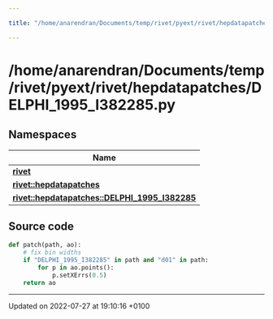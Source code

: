 ```yaml
---

title: "/home/anarendran/Documents/temp/rivet/pyext/rivet/hepdatapatches/DELPHI_1995_I382285.py"

---
```


# /home/anarendran/Documents/temp/rivet/pyext/rivet/hepdatapatches/DELPHI_1995_I382285.py



## Namespaces

| Name           |
| -------------- |
| **[rivet](http://example.org/namespaces/namespacerivet/)**  |
| **[rivet::hepdatapatches](http://example.org/namespaces/namespacerivet_1_1hepdatapatches/)**  |
| **[rivet::hepdatapatches::DELPHI_1995_I382285](http://example.org/namespaces/namespacerivet_1_1hepdatapatches_1_1delphi__1995__i382285/)**  |




## Source code

```python
def patch(path, ao):
    # fix bin widths
    if "DELPHI_1995_I382285" in path and "d01" in path:
        for p in ao.points():
            p.setXErrs(0.5)
    return ao
```


-------------------------------

Updated on 2022-07-27 at 19:10:16 +0100
